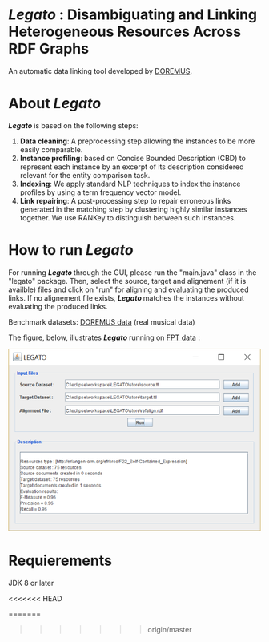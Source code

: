 # <b> <i> Legato </i> : Disambiguating and Linking Heterogeneous Resources Across RDF Graphs </b>

An automatic data linking tool developed by [DOREMUS][3].

<b> About <i> Legato </i> </b>
========
<b> <i> Legato </i> </b> is based on the following steps:
1. **Data cleaning**: A preprocessing step allowing the instances to be more easily comparable.
2. **Instance profiling**: based on Concise Bounded Description (CBD) to represent each instance by an excerpt of its description considered relevant for the entity comparison task.
3. **Indexing**: We apply standard NLP techniques to index the instance profiles by using a term frequency vector model.
4. **Link repairing**: A post-processing step to repair erroneous links generated in the matching step by clustering highly similar instances together. We use RANKey to distinguish between such instances.

<b> How to run <i> Legato </i> </b>
========
For running <b> <i> Legato </i> </b> through the GUI, please run the "main.java" class in the "legato" package. Then, select the source, target and alignement (if it is availble) files and click on "run" for aligning and evaluating the produced links. If no alignement file exists, <b> <i> Legato </i> </b> matches the instances without evaluating the produced links.

Benchmark datasets: [DOREMUS data][1] (real musical data)

The figure, below, illustrates <b> <i> Legato </i> </b>  running on [FPT data][2] :

![GUI](img/gui.png)

<b> Requierements </b>
========
JDK 8 or later

[1]: https://github.com/DOREMUS-ANR/doremus-playground

[2]: https://github.com/DOREMUS-ANR/doremus-playground/tree/master/DS_FP
<<<<<<< HEAD

[3]: http://www.doremus.org/
=======
>>>>>>> origin/master
